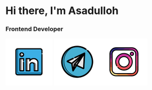 # Hi there, I'm Asadulloh 

###  Frontend Developer

[![linkedin](https://github.com/Asat1llo/Asat1llo/blob/main/assets/linkedin.svg)](linkedin.com/in/asadulloh-iminjonov-b55549294) [![telegram](https://github.com/Asat1llo/Asat1llo/blob/main/assets/telegram.svg)](https://t.me/asadul1oh)[![instagram](https://github.com/Asat1llo/Asat1llo/blob/main/assets/instagram.svg)](https://instagram.com/asadulloh_iminjonov?igshid=M2RkZGJiMzhjOQ==)